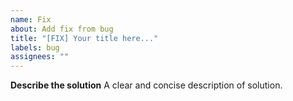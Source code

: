 ```yaml
---
name: Fix
about: Add fix from bug
title: "[FIX] Your title here..."
labels: bug
assignees: ""
---
```


**Describe the solution**
A clear and concise description of solution.
